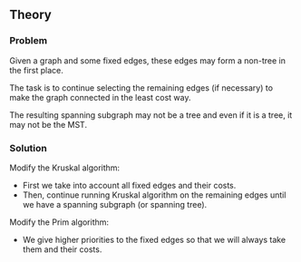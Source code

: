 ## Theory

### Problem

Given a graph and some fixed edges, these edges may form a non-tree
in the first place.

The task is to continue selecting the remaining edges (if necessary)
to make the graph connected in the least cost way.

The resulting spanning subgraph may not be a tree and even if it is
a tree, it may not be the MST.

### Solution

Modify the Kruskal algorithm:
- First we take into account all fixed edges and their costs.
- Then, continue running Kruskal algorithm on the remaining edges
until we have a spanning subgraph (or spanning tree).

Modify the Prim algorithm:
- We give higher priorities to the fixed edges so that we will
always take them and their costs.